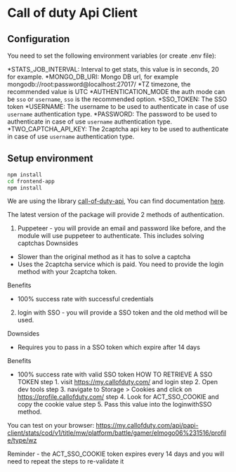 # Call of duty Api Client

## Configuration

You need to set the following environment variables (or create .env file):

*STATS_JOB_INTERVAL: Interval to get stats, this value is in seconds, 20 for example.
*MONGO_DB_URI: Mongo DB url, for example mongodb://root:password@localhost:27017/
*TZ timezone, the recommended value is UTC
*AUTHENTICATION_MODE the auth mode can be `sso` or `username`, `sso` is the recommended option.
*SSO_TOKEN: The SSO token
*USERNAME: The username to be used to authenticate in case of use `username` authentication type.
*PASSWORD:  The password to be used to authenticate in case of use `username` authentication type.
*TWO_CAPTCHA_API_KEY: The 2captcha api key to be used to authenticate in case of use `username` authentication type.

## Setup environment

``` bash
npm install
cd frontend-app
npm install
```

We are using the library [call-of-duty-api](https://github.com/Lierrmm/Node-CallOfDuty), You can find documentation [here](https://lierrmm.gitbook.io/call-of-duty-api/).

The latest version of the package will provide 2 methods of authentication.

1) Puppeteer - you will provide an email and password like before, and the module will use puppeteer to authenticate. This includes solving captchas
Downsides

- Slower than the original method as it has to solve a captcha
- Uses the 2captcha service which is paid. You need to provide the login method with your 2captcha token.

Benefits

- 100% success rate with successful credentials

2) login with SSO - you will provide a SSO token and the old method will be used.

Downsides
- Requires you to pass in a SSO token which expire after 14 days

Benefits
- 100% success rate with valid SSO token
HOW TO RETRIEVE A SSO TOKEN 
step 1. visit https://my.callofduty.com/ and login
step 2. Open dev tools
step 3. navigate to Storage > Cookies and click on https://profile.callofduty.com/
step 4. Look for ACT_SSO_COOKIE and copy the cookie value
step 5. Pass this value into the loginwithSSO method.

You can test on your browser: https://my.callofduty.com/api/papi-client/stats/cod/v1/title/mw/platform/battle/gamer/elmogo06%231516/profile/type/wz

Reminder - the ACT_SSO_COOKIE token expires every 14 days and you will need to repeat the steps to re-validate it
